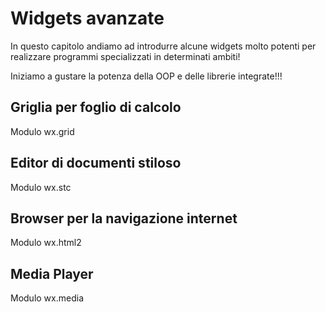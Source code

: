 # Widgets avanzate


In questo capitolo andiamo ad introdurre alcune widgets molto potenti per realizzare programmi
specializzati in determinati ambiti! 

Iniziamo a gustare la potenza della OOP e delle librerie integrate!!!



<!-- xxxxxxxxxxxxxxxxxxxxxxxxxxxxxxxxxxxxxxxxxxxxxxxxx -->
## Griglia per foglio di calcolo


Modulo wx.grid




<!-- xxxxxxxxxxxxxxxxxxxxxxxxxxxxxxxxxxxxxxxxxxxxxxxxx -->
## Editor di documenti stiloso


Modulo wx.stc




<!-- xxxxxxxxxxxxxxxxxxxxxxxxxxxxxxxxxxxxxxxxxxxxxxxxx -->
## Browser per la navigazione internet


Modulo wx.html2




<!-- xxxxxxxxxxxxxxxxxxxxxxxxxxxxxxxxxxxxxxxxxxxxxxxxx -->
## Media Player


Modulo wx.media




<br>
<br>
<br>